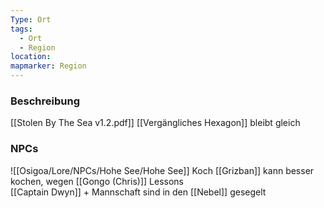 ```yaml
---
Type: Ort
tags:
  - Ort
  - Region
location:
mapmarker: Region
---
```

### Beschreibung 
[[Stolen By The Sea v1.2.pdf]]
[[Vergängliches Hexagon]] bleibt gleich
### NPCs
![[Osigoa/Lore/NPCs/Hohe See/Hohe See]]
Koch [[Grizban]] kann besser kochen, wegen [[Gongo (Chris)]] Lessons  
[[Captain Dwyn]] + Mannschaft sind in den [[Nebel]] gesegelt  



